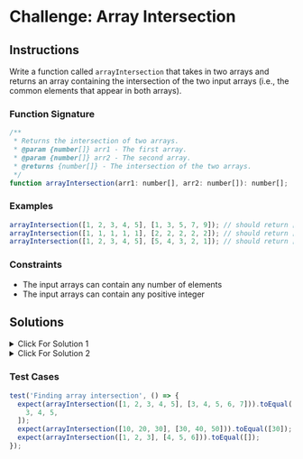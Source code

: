 # Challenge: Array Intersection

## Instructions

Write a function called `arrayIntersection` that takes in two arrays and returns an array containing the intersection of the two input arrays (i.e., the common elements that appear in both arrays).

### Function Signature

```js
/**
 * Returns the intersection of two arrays.
 * @param {number[]} arr1 - The first array.
 * @param {number[]} arr2 - The second array.
 * @returns {number[]} - The intersection of the two arrays.
 */
function arrayIntersection(arr1: number[], arr2: number[]): number[];
```

### Examples

```js
arrayIntersection([1, 2, 3, 4, 5], [1, 3, 5, 7, 9]); // should return [1, 3, 5]
arrayIntersection([1, 1, 1, 1, 1], [2, 2, 2, 2, 2]); // should return []
arrayIntersection([1, 2, 3, 4, 5], [5, 4, 3, 2, 1]); // should return [1, 2, 3, 4, 5]
```

### Constraints

- The input arrays can contain any number of elements
- The input arrays can contain any positive integer

## Solutions

<details>
  <summary>Click For Solution 1</summary>

In this solution I will use the dynamic programming to store the first array in an object just to loop over it one time.

```ts
const arrayIntersection = (array1: number[], array2: number[]): number[] => {
  const objectOfArray1 = {};
  for (let num of array1) {
    objectOfArray1[num] = true;
  }
  return array2.filter(num => objectOfArray1[num]);
};
```

### Explanation

- Iterate through the first array and store it in an Object.
- Filter the second array to return the elements that will exists in the first array object.
- Return this array.

</details>

<details>
  <summary>Click For Solution 2</summary>

In this solution, I will use a Set. A Set is a data structure that stores unique values.

```ts
const arrayIntersection = (array1: number[], array2: number[]): number[] => {
  const set1 = new Set(array1);
  const set2 = new Set(array2);
  return [...set1.intersection(set2)];
};
```

### Explanation

- Create a new Set from the first and second arrays
- Use the intersection function to return a new Set.
- Destruct the returned Set into an array to return it.

</details>

### Test Cases

```js
test('Finding array intersection', () => {
  expect(arrayIntersection([1, 2, 3, 4, 5], [3, 4, 5, 6, 7])).toEqual([
    3, 4, 5,
  ]);
  expect(arrayIntersection([10, 20, 30], [30, 40, 50])).toEqual([30]);
  expect(arrayIntersection([1, 2, 3], [4, 5, 6])).toEqual([]);
});
```
